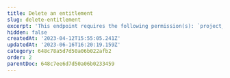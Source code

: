 ```yaml
---
title: Delete an entitlement
slug: delete-entitlement
excerpt: 'This endpoint requires the following permission(s): `project_configuration:entitlements:read_write`.'
hidden: false
createdAt: '2023-04-12T15:55:05.241Z'
updatedAt: '2023-06-16T16:20:19.159Z'
category: 648c78a5d7d50a06b022afb2
order: 2
parentDoc: 648c7ee6d7d50a06b0233459
---
```

